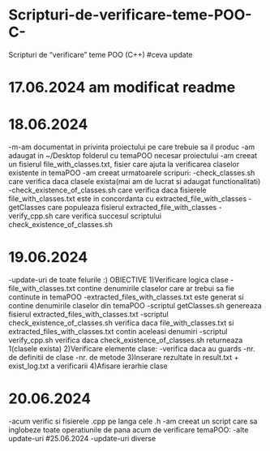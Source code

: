 # Scripturi-de-verificare-teme-POO-C-
Scripturi de “verificare” teme POO (C++)
#ceva update
# 17.06.2024 am modificat readme

# 18.06.2024
-m-am documentat in privinta proiectului pe care trebuie sa il produc
-am adaugat in ~/Desktop folderul cu temaPOO necesar proiectului
-am creeat un fisierul file_with_classes.txt, fisier care ajuta la verificarea claselor existente in temaPOO
-am creeat urmatoarele scripuri:
	-check_classes.sh care verifica daca clasele exista(mai am de lucrat si adaugat functionalitati)
	-check_existence_of_classes.sh care verifica daca fisierele file_with_classes.txt este in concordanta cu extracted_file_with_classes
	-getClasses care populeaza fisierul extracted_file_with_classes
	-verify_cpp.sh care verifica succesul scriptului check_existence_of_classes.sh

# 19.06.2024
-update-uri de toate felurile :)
						OBIECTIVE
1)Verificare logica clase
	-file_with_classes.txt contine denumirile claselor care ar trebui sa fie continute in temaPOO
	-extracted_files_with_classes.txt este generat si contine denumirile claselor din temaPOO
	-scriptul getClasses.sh genereaza fisierul extracted_files_with_classes.txt
	-scriptul check_existence_of_classes.sh verifica daca file_with_classes.txt si extracted_files_with_classes.txt contin aceleasi denumiri
	-scriptul verify_cpp.sh verifica daca check_existence_of_classes.sh returneaza 1(clasele exista)
2)Verificare elemente clase:
	-verifica daca au guards
	-nr. de definitii de clase
	-nr. de metode
3)Inserare rezultate in result.txt + exist_log.txt a verificarii 
4)Afisare ierarhie clase
# 20.06.2024
-acum verific si fisierele .cpp pe langa cele .h
-am creeat un script care sa inglobeze toate operatiunile de pana acum de verificare temaPOO:
-alte update-uri
#25.06.2024
-update-uri diverse


